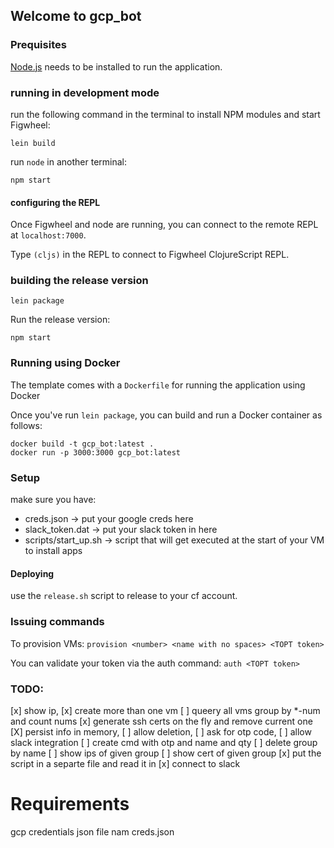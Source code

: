 ## Welcome to gcp_bot

### Prequisites

[Node.js](https://nodejs.org/en/) needs to be installed to run the application.

### running in development mode

run the following command in the terminal to install NPM modules and start Figwheel:

```
lein build
```

run `node` in another terminal:

```
npm start
```

#### configuring the REPL

Once Figwheel and node are running, you can connect to the remote REPL at `localhost:7000`.

Type `(cljs)` in the REPL to connect to Figwheel ClojureScript REPL.


### building the release version

```
lein package
```

Run the release version:

```
npm start
```

### Running using Docker

The template comes with a `Dockerfile` for running the application using Docker

Once you've run `lein package`, you can build and run a Docker container as follows:

```
docker build -t gcp_bot:latest .
docker run -p 3000:3000 gcp_bot:latest
```

### Setup

make sure you have:
- creds.json -> put your google creds here
- slack_token.dat -> put your slack token in here
- scripts/start_up.sh -> script that will get executed at the start of your VM to install apps

#### Deploying

use the `release.sh` script to release to your cf account.

### Issuing commands

To provision VMs:
`provision <number> <name with no spaces> <TOPT token>`

You can validate your token via the auth command:
`auth <TOPT token>`


### TODO:


[x] show ip,
[x] create more than one vm
[ ] queery all vms group by *-num and count nums
[x] generate ssh certs on the fly and remove current one
[X] persist info in memory,
[ ] allow deletion,
[ ] ask for otp code, 
[ ] allow slack integration
    [ ] create cmd with otp and name and qty
    [ ] delete group by name
    [ ] show ips of given group
    [ ] show cert of given group
[x] put the script in a separte file and read it in
[x] connect to slack
    
# Requirements

gcp credentials json file nam creds.json

